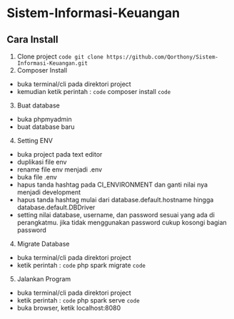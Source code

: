# Sistem-Informasi-Keuangan

## Cara Install
1. Clone project
`code git clone https://github.com/Qorthony/Sistem-Informasi-Keuangan.git `
2. Composer Install
- buka terminal/cli pada direktori project
- kemudian ketik perintah : `code` composer install `code`
3. Buat database
- buka phpmyadmin
- buat database baru
4. Setting ENV
- buka project pada text editor
- duplikasi file env
- rename file env menjadi .env
- buka file .env
- hapus tanda hashtag pada CI_ENVIRONMENT dan ganti nilai nya menjadi development
- hapus tanda hashtag mulai dari database.default.hostname hingga database.default.DBDriver
- setting nilai database, username, dan password sesuai yang ada di perangkatmu. jika tidak menggunakan password cukup kosongi bagian password
4. Migrate Database
- buka terminal/cli pada direktori project
- ketik perintah : `code` php spark migrate `code`
5. Jalankan Program
- buka terminal/cli pada direktori project
- ketik perintah : `code` php spark serve `code`
- buka browser, ketik localhost:8080
